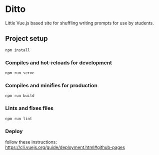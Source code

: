 # Ditto

Little Vue.js based site for shuffling writing prompts for use by students.

## Project setup

```
npm install
```

### Compiles and hot-reloads for development

```
npm run serve
```

### Compiles and minifies for production

```
npm run build
```

### Lints and fixes files

```
npm run lint
```

### Deploy

follow these instructions: https://cli.vuejs.org/guide/deployment.html#github-pages
